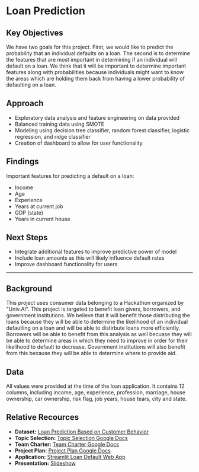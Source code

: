 # Loan Prediction

## Key Objectives
We have two goals for this project. First, we would like to predict the probability that an individual defaults on a loan. The second is to determine the features that are most important in determining if an individual will default on a loan. We think that it will be important to determine important features along with probabilities because individuals might want to know the areas which are holding them back from having a lower probability of defaulting on a loan.

## Approach
* Exploratory data analysis and feature engineering on data provided
* Balanced training data using SMOTE
* Modeling using decision tree classifier, random forest classifier, logistic regression, and ridge classifier
* Creation of dashboard to allow for user functionality

## Findings
Important features for predicting a default on a loan:
* Income
* Age
* Experience
* Years at current job
* GDP (state)
* Years in current house

## Next Steps
* Integrate additional features to improve predictive power of model
* Include loan amounts as this will likely influence default rates
* Improve dashboard functionality for users
---
## Background
This project uses consumer data belonging to a Hackathon organized by "Univ.AI". This project is targeted to benefit loan givers, borrowers, and government institutions. We believe that it will benefit those distributing the loans because they will be able to determine the likelihood of an individual defautling on a loan and will be able to distirbute loans more efficiently. Borrowers will be able to benefit from this analysis as well becuase they will be able to determine areas in which they need to improve in order for their likelihood to default to decrease. Government institutions will also benefit from this because they will be able to determine where to provide aid.

## Data
All values were provided at the time of the loan application. It contains 12 columns, including income, age, experience, profession, marriage, house ownership, car ownership, risk flag, job years, house tears, city and state. 

## Relative Recources
* **Dataset:** [Loan Prediction Based on Customer Behavior](https://www.kaggle.com/subhamjain/loan-prediction-based-on-customer-behavior?select=Training+Data.csv)
* **Topic Selection:** [Topic Selection Google Docs](https://docs.google.com/document/d/19xLIllcyRP5w9erRgP2w27jL7wbaO581z5OsHeHq9GI/edit)
* **Team Charter:** [Team Charter Google Docs](https://docs.google.com/document/d/1Kb17YtmSjuI7ESMgf-fG6SVkB027VWkTum1VQCMPtMo/edit)
* **Project Plan:** [Project Plan Google Docs](https://docs.google.com/document/d/1jOURIGWK7Eu6EH9hPWfGwKOmz_ZKquQbvK2M-ODjXpg/edit)
* **Application:** [Streamlit Loan Default Web App](https://share.streamlit.io/mattflaherty97/case-2-team-3/main/app.py)
* **Presentation:** [Slideshow](https://docs.google.com/presentation/d/19141gmb6tx4gKJis2-VZAPTrDiECTHeAuwADPThrxuA/edit#slide=id.gfc271f9619_0_2254)
